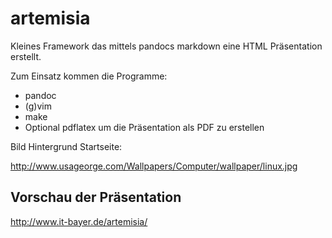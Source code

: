 artemisia
=========

Kleines Framework das mittels pandocs markdown eine HTML Präsentation
erstellt.

Zum Einsatz kommen die Programme:

- pandoc
- (g)vim
- make
- Optional pdflatex um die Präsentation als PDF zu erstellen


Bild Hintergrund Startseite:

<http://www.usageorge.com/Wallpapers/Computer/wallpaper/linux.jpg>


Vorschau der Präsentation
-------------------------

<http://www.it-bayer.de/artemisia/>
